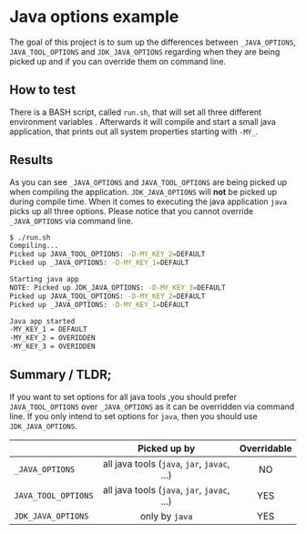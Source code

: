 # Java options example

The goal of this project is to sum up the differences between `_JAVA_OPTIONS`, `JAVA_TOOL_OPTIONS` and 
`JDK_JAVA_OPTIONS` regarding when they are being picked up and if you can override them on command line.


## How to test

There is a BASH script, called `run.sh`, that will set all three different environment variables . Afterwards it will
compile and start a small java application, that prints out all system properties starting with `-MY_`. 


## Results

As you can see `_JAVA_OPTIONS` and `JAVA_TOOL_OPTIONS` are being picked up when compiling the application.
`JDK_JAVA_OPTIONS` will **not** be picked up during compile time. When it comes to executing the java application `java`
picks up all three options. Please notice that you cannot override `_JAVA_OPTIONS` via command line.

````bash
$ ./run.sh
Compiling... 
Picked up JAVA_TOOL_OPTIONS: -D-MY_KEY_2=DEFAULT
Picked up _JAVA_OPTIONS: -D-MY_KEY_1=DEFAULT

Starting java app 
NOTE: Picked up JDK_JAVA_OPTIONS: -D-MY_KEY_3=DEFAULT
Picked up JAVA_TOOL_OPTIONS: -D-MY_KEY_2=DEFAULT
Picked up _JAVA_OPTIONS: -D-MY_KEY_1=DEFAULT

Java app started
-MY_KEY_1 = DEFAULT
-MY_KEY_2 = OVERIDDEN
-MY_KEY_3 = OVERIDDEN

````


## Summary / TLDR;

If you want to set options for all java tools ,you should prefer `JAVA_TOOL_OPTIONS` over `_JAVA_OPTIONS` as it can be
overridden via command line. If you only intend to set options for `java`, then you should use `JDK_JAVA_OPTIONS`.

|                     | Picked up by                                 | Overridable |
| :------------------ | :------------------------------------------: | :---------: |
| `_JAVA_OPTIONS`     | all java tools (`java`, `jar`, `javac`, ...) | NO          |
| `JAVA_TOOL_OPTIONS` | all java tools (`java`, `jar`, `javac`, ...) | YES         |
| `JDK_JAVA_OPTIONS`  | only by `java`                               | YES         |

